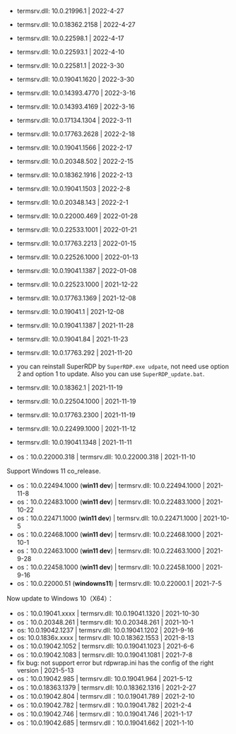 
* termsrv.dll: 10.0.21996.1 | 2022-4-27
* termsrv.dll: 10.0.18362.2158 | 2022-4-27
* termsrv.dll: 10.0.22598.1 | 2022-4-17
* termsrv.dll: 10.0.22593.1 | 2022-4-10
* termsrv.dll: 10.0.22581.1 | 2022-3-30
* termsrv.dll: 10.0.19041.1620 | 2022-3-30
* termsrv.dll: 10.0.14393.4770 | 2022-3-16
* termsrv.dll: 10.0.14393.4169 | 2022-3-16
* termsrv.dll: 10.0.17134.1304 | 2022-3-11
* termsrv.dll: 10.0.17763.2628 | 2022-2-18
* termsrv.dll: 10.0.19041.1566 | 2022-2-17
* termsrv.dll: 10.0.20348.502 | 2022-2-15
* termsrv.dll: 10.0.18362.1916 | 2022-2-13
* termsrv.dll: 10.0.19041.1503 | 2022-2-8
* termsrv.dll: 10.0.20348.143 | 2022-2-1
* termsrv.dll: 10.0.22000.469 | 2022-01-28
* termsrv.dll: 10.0.22533.1001 | 2022-01-21
* termsrv.dll: 10.0.17763.2213 | 2022-01-15
* termsrv.dll: 10.0.22526.1000 | 2022-01-13
* termsrv.dll: 10.0.19041.1387 | 2022-01-08
* termsrv.dll: 10.0.22523.1000 | 2021-12-22
* termsrv.dll: 10.0.17763.1369 | 2021-12-08
* termsrv.dll: 10.0.19041.1 | 2021-12-08
* termsrv.dll: 10.0.19041.1387 | 2021-11-28
* termsrv.dll: 10.0.19041.84 | 2021-11-23
* termsrv.dll: 10.0.17763.292 | 2021-11-20

* you can reinstall SuperRDP by `SuperRDP.exe udpate`, not need use option 2 and option 1 to update. Also you can use `SuperRDP_update.bat`.

* termsrv.dll: 10.0.18362.1 | 2021-11-19
* termsrv.dll: 10.0.22504.1000 | 2021-11-19
* termsrv.dll: 10.0.17763.2300 | 2021-11-19
* termsrv.dll: 10.0.22499.1000 | 2021-11-12
* termsrv.dll: 10.0.19041.1348 | 2021-11-11
* os：10.0.22000.318 | termsrv.dll: 10.0.22000.318 | 2021-11-10

Support Windows 11 co_release.

* os：10.0.22494.1000 (**win11 dev**) | termsrv.dll: 10.0.22494.1000 | 2021-11-8
* os：10.0.22483.1000 (**win11 dev**) | termsrv.dll: 10.0.22483.1000 | 2021-10-22
* os：10.0.22471.1000 (**win11 dev**) | termsrv.dll: 10.0.22471.1000 | 2021-10-5
* os：10.0.22468.1000 (**win11 dev**) | termsrv.dll: 10.0.22468.1000 | 2021-10-1
* os：10.0.22463.1000 (**win11 dev**) | termsrv.dll: 10.0.22463.1000 | 2021-9-28
* os：10.0.22458.1000 (**win11 dev**) | termsrv.dll: 10.0.22458.1000 | 2021-9-16
* os：10.0.22000.51 (**windowns11**) | termsrv.dll: 10.0.22000.1 | 2021-7-5

Now update to Windows 10（X64）：

* os：10.0.19041.xxxx | termsrv.dll: 10.0.19041.1320 | 2021-10-30
* os：10.0.20348.261 | termsrv.dll: 10.0.20348.261 | 2021-10-1
* os: 10.0.19042.1237 | termsrv.dll: 10.0.19041.1202 | 2021-9-16
* os: 10.0.1836x.xxxx | termsrv.dll: 10.0.18362.1553 | 2021-8-13
* os：10.0.19042.1052 | termsrv.dll: 10.0.19041.1023 | 2021-6-6
* os：10.0.19042.1083 | termsrv.dll: 10.0.19041.1081 | 2021-7-8
* fix bug: not support error but rdpwrap.ini has the config of the right version | 2021-5-13
* os：10.0.19042.985 | termsrv.dll: 10.0.19041.964 | 2021-5-12
* os：10.0.18363.1379 | termsrv.dll: 10.0.18362.1316 | 2021-2-27
* os：10.0.19042.804 | termsrv.dll：10.0.19041.789 | 2021-2-10
* os：10.0.19042.782 | termsrv.dll：10.0.19041.782 | 2021-2-4
* os：10.0.19042.746 | termsrv.dll：10.0.19041.746 | 2021-1-17
* os：10.0.19042.685 | termsrv.dll：10.0.19041.662 | 2021-1-10
